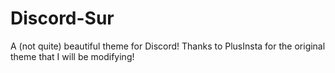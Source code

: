 # Discord-Sur
A (not quite) beautiful theme for Discord! Thanks to PlusInsta for the original theme that I will be modifying!
